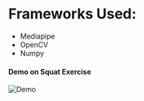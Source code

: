 # Frameworks Used:
- Mediapipe
- OpenCV
- Numpy
<h4>Demo on Squat Exercise</h4>

![Demo](https://github.com/Akhil-Tony/A.I-Personal-Trainer/blob/master/sample.gif)

